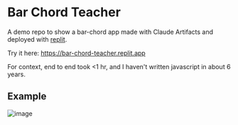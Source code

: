 # Bar Chord Teacher

A demo repo to show a bar-chord app made with Claude Artifacts and deployed with  [replit](https://replit.com). 

Try it here: https://bar-chord-teacher.replit.app

For context, end to end took <1 hr, and I haven't written javascript in about 6 years.

## Example

![image](https://github.com/user-attachments/assets/278a7013-0589-43dc-ac9e-b28e4cc31207)

